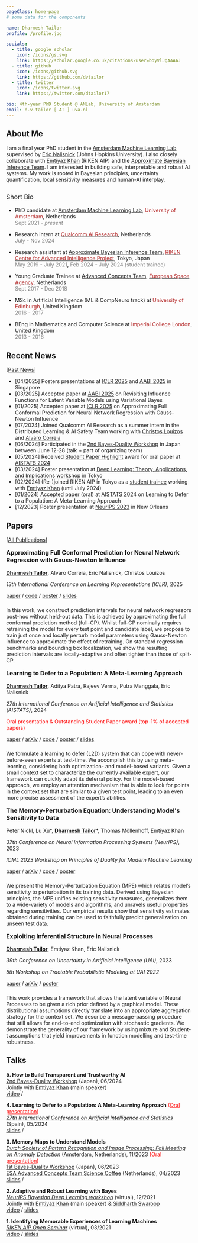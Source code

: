 ```yaml
---
pageClass: home-page
# some data for the components

name: Dharmesh Tailor
profile: /profile.jpg

socials:
  - title: google scholar
    icon: /icons/gs.svg
    link: https://scholar.google.co.uk/citations?user=boyVlJgAAAAJ
  - title: github
    icon: /icons/github.svg
    link: https://github.com/dvtailor
  - title: twitter
    icon: /icons/twitter.svg
    link: https://twitter.com/dtailor17

bio: 4th-year PhD Student @ AMLab, University of Amsterdam
email: d.v.tailor [ AT ] uva.nl
---
```


<ProfileSection :frontmatter="$page.frontmatter" />

## About Me

I am a final year PhD student in the [Amsterdam Machine Learning Lab](https://amlab.science.uva.nl/) supervised by [Eric Nalisnick](https://enalisnick.github.io/) (Johns Hopkins University).
I also closely collaborate with [Emtiyaz Khan](https://emtiyaz.github.io/) (RIKEN AIP) and the [Approximate Bayesian Inference Team](https://team-approx-bayes.github.io/).
I am interested in building safe, interpretable and robust AI systems. My work is rooted in Bayesian principles, uncertainty quantification, local sensitivity measures and human-AI interplay.

<p style="font-size:17px; padding-top:0.75em ">Short Bio</p>

- PhD candidate at [Amsterdam Machine Learning Lab](https://amlab.science.uva.nl/), <span style="color:FireBrick; ">University of Amsterdam</span>, Netherlands <br/>
<span style="color:Gray; ">Sept 2021 - *present*</span>

- Research intern at [<span style="color:FireBrick; ">Qualcomm AI Research</span>](https://www.qualcomm.com/research/artificial-intelligence/ai-research), Netherlands <br/>
<span style="color:Gray; ">July - Nov 2024</span>

- Research assistant at [Approximate Bayesian Inference Team](https://team-approx-bayes.github.io/), [<span style="color:FireBrick; ">RIKEN Centre for Advanced Intelligence Project</span>](https://aip.riken.jp/), Tokyo, Japan <br/>
<span style="color:Gray; ">May 2019 - July 2021</span>, <span style="color:Gray; ">Feb 2024 - July 2024 (student trainee)</span>

- Young Graduate Trainee at [Advanced Concepts Team](https://www.esa.int/gsp/ACT/), [<span style="color:FireBrick; ">European Space Agency</span>](https://www.esa.int/), Netherlands <br/>
<span style="color:Gray; ">Sept 2017 - Dec 2018</span>

- MSc in Artificial Intelligence (ML & CompNeuro track) at <span style="color:FireBrick; ">University of Edinburgh</span>, United Kingdom <br/>
<span style="color:Gray; ">2016 - 2017</span>

- BEng in Mathematics and Computer Science at <span style="color:FireBrick; ">Imperial College London</span>, United Kingdom <br/>
<span style="color:Gray; ">2013 - 2016</span>

## Recent News

[[Past News](/pastnews/)]

- [04/2025] Posters presentations at [ICLR 2025](https://iclr.cc/Conferences/2025/) and [AABI 2025](https://approximateinference.org/) in Singapore
- [03/2025] Accepted paper at [AABI 2025](https://approximateinference.org/) on Revisiting Influence Functions for Latent Variable Models using Variational Bayes
- [01/2025] Accepted paper at [ICLR 2025](https://iclr.cc/Conferences/2025/) on Approximating Full Conformal Prediction for Neural Network Regression with Gauss-Newton Influence
- [07/2024] Joined Qualcomm AI Research as a summer intern in the Distributed Learning & AI Safety Team working with [Christos Louizos](https://scholar.google.nl/citations?user=xrSUChoAAAAJ&hl=en) and [Alvaro Correia](https://scholar.google.com/citations?user=E9h9QKEAAAAJ&hl=en)
- [06/2024] Participated in the [2nd Bayes-Duality Workshop](https://bayesduality.github.io/workshop_2024.html) in Japan between June 12-28 (talk + part of organizing team)</a>
- [05/2024] Received [Student Paper Highlight](https://virtual.aistats.org/virtual/2024/awards_detail) award for oral paper at [AISTATS 2024](https://aistats.org/aistats2024/)
- [03/2024] Poster presentation at [Deep Learning: Theory, Applications, and Implications workshop](https://sites.google.com/view/dl2024/) in Tokyo
- [02/2024] (Re-)joined RIKEN AIP in Tokyo as a [student trainee](https://aip.riken.jp/aip-osc2-0/) working with [Emtiyaz Khan](https://emtiyaz.github.io/) (until July 2024)
- [01/2024] Accepted paper (oral) at [AISTATS 2024](https://aistats.org/aistats2024/) on Learning to Defer to a Population: A Meta-Learning Approach
- [12/2023] Poster presentation at [NeurIPS 2023](https://nips.cc/Conferences/2023) in New Orleans

## Papers

[[All Publications](/papers/)]

<ProjectCard image="/images/approx-fullcp.png" hideBorder=true>

  **<p style="font-size:16px; ">Approximating Full Conformal Prediction for Neural Network Regression with Gauss-Newton Influence</p>**
  **<u>Dharmesh Tailor</u>**, Alvaro Correia, Eric Nalisnick, Christos Louizos
  
  *<span style="font-size:14px">13th International Conference on Learning Representations (ICLR)</span>*, <span style="font-size:14px">2025</span>
  
  [paper](https://openreview.net/forum?id=vcX0k4rGTt) / [code](https://github.com/Qualcomm-AI-research/newton-influence-conformal) / [poster](./docs/poster_iclr25.pdf) / [slides](./docs/slides_iclr25.pdf)
  
  <!-- <p>&nbsp;</p> -->
  
  <p style="font-size:14px; padding-top:0.5rem">In this work, we construct prediction intervals for neural network regressors post-hoc without held-out data. This is achieved by approximating the full conformal prediction method (full-CP). Whilst full-CP nominally requires retraining the model for every test point and candidate label, we propose to train just once and locally perturb model parameters using Gauss-Newton influence to approximate the effect of retraining. On standard regression benchmarks and bounding box localization, we show the resulting prediction intervals are locally-adaptive and often tighter than those of split-CP.</p>

</ProjectCard>

<ProjectCard image="/images/l2d_meta.png" hideBorder=true>

  **<p style="font-size:16px; ">Learning to Defer to a Population: A Meta-Learning Approach</p>**
  <u>**Dharmesh Tailor**</u>, Aditya Patra, Rajeev Verma, Putra Manggala, Eric Nalisnick
  
  *<span style="font-size:14px">27th International Conference on Artificial Intelligence and Statistics (AISTATS)</span>*, <span style="font-size:14px">2024</span>
  
  <p style="color:red; font-size:14px">Oral presentation & Outstanding Student Paper award (top-1% of accepted papers)</p>
  
  [paper](https://proceedings.mlr.press/v238/tailor24a.html) / [arXiv](https://arxiv.org/abs/2403.02683) / [code](https://github.com/dvtailor/meta-l2d) / [poster](./docs/poster_aistats24.pdf) / [slides](./docs/slides_aistats24.pdf)
  
  <!-- <p>&nbsp;</p> -->
  
  <p style="font-size:14px; padding-top:0.5rem">We formulate a learning to defer (L2D) system that can cope with never-before-seen experts at test-time. We accomplish this by using meta-learning, considering both optimization- and model-based variants. Given a small context set to characterize the currently available expert, our framework can quickly adapt its deferral policy. For the model-based approach, we employ an attention mechanism that is able to look for points in the context set that are similar to a given test point, leading to an even more precise assessment of the expert’s abilities.</p>

</ProjectCard>

<ProjectCard image="/images/memory-perturbation.png" hideBorder=true>

  **<p style="font-size:16px; ">The Memory-Perturbation Equation: Understanding Model's Sensitivity to Data</p>**
  Peter Nickl, Lu Xu\*, <u>**Dharmesh Tailor**</u>\*, Thomas Möllenhoff, Emtiyaz Khan
  
  *<span style="font-size:14px">37th Conference on Neural Information Processing Systems (NeurIPS)</span>*, <span style="font-size:14px">2023</span>
  
  *<span style="font-size:14px">ICML 2023 Workshop on Principles of Duality for Modern Machine Learning</span>*
  
  [paper](https://papers.nips.cc/paper_files/paper/2023/hash/550ab405d0addd3de5b70e57b44878df-Abstract-Conference.html) / [arXiv](https://arxiv.org/abs/2310.19273) / [code](https://github.com/team-approx-bayes/memory-perturbation) / [poster](https://pnickl.github.io/docs/mpe_neurips23.pdf)
  
  <!-- <p>&nbsp;</p> -->
  
  <p style="font-size:14px; padding-top:0.5rem">We present the Memory-Perturbation Equation (MPE) which relates model’s sensitivity to perturbation in its training data. Derived using Bayesian principles, the MPE unifies existing sensitivity measures, generalizes them to a wide-variety of models and algorithms, and unravels useful properties regarding sensitivities. Our empirical results show that sensitivity estimates obtained during training can be used to faithfully predict generalization on unseen test data.</p>

</ProjectCard>


<ProjectCard image="/images/neural-process.png" hideBorder=true>

  **<p style="font-size:16px; ">Exploiting Inferential Structure in Neural Processes</p>**
  **<u>Dharmesh Tailor</u>**, Emtiyaz Khan, Eric Nalisnick
  
  *<span style="font-size:14px">39th Conference on Uncertainty in Artificial Intelligence (UAI)</span>*, <span style="font-size:14px">2023</span>
  
  *<span style="font-size:14px">5th Workshop on Tractable Probabilistic Modeling at UAI 2022</span>*
  
  [paper](https://proceedings.mlr.press/v216/tailor23a.html) / [arXiv](https://arxiv.org/abs/2306.15169) / [poster](https://dvtailor.github.io/docs/poster_uai23.pdf)
  
  <!-- <p>&nbsp;</p> -->
  
  <p style="font-size:14px; padding-top:0.5rem">This work provides a framework that allows the latent variable of Neural Processes to be given a rich prior defined by a graphical model. These distributional assumptions directly translate into an appropriate aggregation strategy for the context set. We describe a message-passing procedure that still allows for end-to-end optimization with stochastic gradients. We demonstrate the generality of our framework by using mixture and Student-t assumptions that yield improvements in function modelling and test-time robustness.</p>

</ProjectCard>

## Talks

**5. How to Build Transparent and Trustworthy AI**<br>
[2nd Bayes-Duality Workshop](https://bayesduality.github.io/workshop_2024.html) (Japan), 06/2024<br>
Jointly with [Emtiyaz Khan](https://emtiyaz.github.io/) (main speaker)<br>
[video](https://youtu.be/ABveE8COgNs?t=7413) /

**4. Learning to Defer to a Population: A Meta-Learning Approach** <span style="color:red">(<u>Oral presentation</u>)</span><br>
*[27th International Conference on Artificial Intelligence and Statistics](https://aistats.org/aistats2024/)* (Spain), 05/2024<br>
[slides](./docs/slides_aistats24.pdf) /

**3. Memory Maps to Understand Models**<br>
*[Dutch Society of Pattern Recognition and Image Processing: Fall Meeting on Anomaly Detection](https://nvphbv.nl/event/fall-meeting-2023-anomaly-detection-229/)* (Amsterdam, Netherlands), 11/2023 <span style="color:red">(<u>Oral presentation</u>)</span><br>
[1st Bayes-Duality Workshop](https://bayesduality.github.io/workshop_2023.html) (Japan), 06/2023<br>
[ESA Advanced Concepts Team Science Coffee](https://www.esa.int/gsp/ACT/coffee/2023-04-21%20-%20Dharmesh%20Tailor/) (Netherlands), 04/2023<br>
[slides](./docs/memory-maps-talk.pdf) /

**2. Adaptive and Robust Learning with Bayes**<br>
*[NeurIPS Bayesian Deep Learning workshop](http://bayesiandeeplearning.org/)* (virtual), 12/2021<br>
Jointly with [Emtiyaz Khan](https://emtiyaz.github.io/) (main speaker) & [Siddharth Swaroop](https://siddharthswaroop.github.io/) <br>
[video](https://slideslive.com/38973510/adaptive-and-robust-learning-with-bayes) / [slides](https://emtiyaz.github.io/papers/Dec14_2021_NeurIPS_BDL.pdf)

**1. Identifying Memorable Experiences of Learning Machines** <br>
*[RIKEN AIP Open Seminar](https://aip.riken.jp/video/aip-open-seminar-16/)* (virtual), 03/2021 <br>
[video](https://youtu.be/XvTFW0MqtZE?t=2234) / [slides](./docs/riken_seminar_march2021.pdf)


<!-- Custom style for this page -->

<style lang="stylus">

.theme-container.home-page .page
  font-size 15px
  font-family "lucida grande", "lucida sans unicode", lucida, "Helvetica Neue", Helvetica, Arial, sans-serif;
  p
    margin 0 0 0.5rem
  p, ul, ol
    line-height normal
  a
    font-weight normal
  .theme-default-content:not(.custom) > h2
    margin-bottom 0.5rem
  .theme-default-content:not(.custom) > h2:first-child + p
    margin-top 0.5rem
  .theme-default-content:not(.custom) > h3
    padding-top 4rem

  /* Override */
  .md-card
    margin-top 0.5em
    .card-image
      padding 0.2rem
    .card-content p
      -webkit-margin-after 0.2em

@media (max-width: 419px)
  .theme-container.home-page .page
    p, ul, ol
      line-height 1.5

    .md-card
      .card-image
        img 
          width 100%
          max-width 400px

</style>
